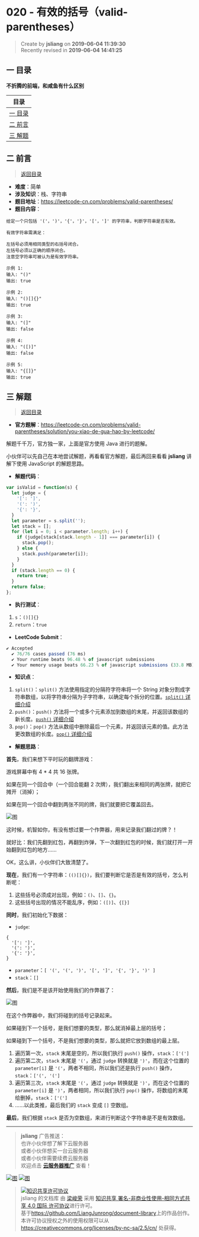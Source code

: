 020 - 有效的括号（valid-parentheses）
===

> Create by **jsliang** on **2019-06-04 11:39:30**  
> Recently revised in **2019-06-04 14:41:25**

## <a name="chapter-one" id="chapter-one">一 目录</a>

**不折腾的前端，和咸鱼有什么区别**

| 目录 |
| --- | 
| [一 目录](#chapter-one) | 
| <a name="catalog-chapter-two" id="catalog-chapter-two"></a>[二 前言](#chapter-two) |
| <a name="catalog-chapter-three" id="catalog-chapter-three"></a>[三 解题](#chapter-three) |

## <a name="chapter-two" id="chapter-two">二 前言</a>

> [返回目录](#chapter-one)

* **难度**：简单
* **涉及知识**：栈、字符串
* **题目地址**：https://leetcode-cn.com/problems/valid-parentheses/
* **题目内容**：

```
给定一个只包括 '('，')'，'{'，'}'，'['，']' 的字符串，判断字符串是否有效。

有效字符串需满足：

左括号必须用相同类型的右括号闭合。
左括号必须以正确的顺序闭合。
注意空字符串可被认为是有效字符串。

示例 1:
输入: "()"
输出: true

示例 2:
输入: "()[]{}"
输出: true

示例 3:
输入: "(]"
输出: false

示例 4:
输入: "([)]"
输出: false

示例 5:
输入: "{[]}"
输出: true
```

## <a name="chapter-three" id="chapter-threed">三 解题</a>

> [返回目录](#chapter-one)

* **官方题解**：https://leetcode-cn.com/problems/valid-parentheses/solution/you-xiao-de-gua-hao-by-leetcode/

解题千千万，官方独一家，上面是官方使用 Java 进行的题解。

小伙伴可以先自己在本地尝试解题，再看看官方解题，最后再回来看看 **jsliang** 讲解下使用 JavaScript 的解题思路。

* **解题代码**：

```js
var isValid = function(s) {
  let judge = {
    '[': ']',
    '(': ')',
    '{': '}',
  }
  let parameter = s.split('');
  let stack = [];
  for (let i = 0; i < parameter.length; i++) {
    if (judge[stack[stack.length - 1]] === parameter[i]) {
      stack.pop();
    } else {
      stack.push(parameter[i]);
    }
  }
  if (stack.length == 0) {
    return true;
  }
  return false;
};
```

* **执行测试**：

1. `s`：`()[]{}`
2. `return`：`true`

* **LeetCode Submit**：

```js
✔ Accepted
  ✔ 76/76 cases passed (76 ms)
  ✔ Your runtime beats 96.48 % of javascript submissions
  ✔ Your memory usage beats 66.23 % of javascript submissions (33.8 MB)
```

* **知识点**：

1. `split()`：`split()` 方法使用指定的分隔符字符串将一个 String 对象分割成字符串数组，以将字符串分隔为子字符串，以确定每个拆分的位置。[`split()` 详细介绍](https://github.com/LiangJunrong/document-library/blob/master/JavaScript-library/JavaScript/Function/split.md)
2. `push()`：`push()` 方法将一个或多个元素添加到数组的末尾，并返回该数组的新长度。[`push()` 详细介绍](https://github.com/LiangJunrong/document-library/blob/master/JavaScript-library/JavaScript/Function/push.md)
3. `pop()`：`pop()` 方法从数组中删除最后一个元素，并返回该元素的值。此方法更改数组的长度。[`pop()` 详细介绍](https://github.com/LiangJunrong/document-library/blob/master/JavaScript-library/JavaScript/Function/pop.md)

* **解题思路**：

**首先**，我们来想下平时玩的翻牌游戏：

游戏屏幕中有 4 * 4 共 16 张牌。

如果在同一个回合中（一个回合能翻 2 次牌），我们翻出来相同的两张牌，就把它摊开（消掉）；

如果在同一个回合中翻到两张不同的牌，我们就要把它覆盖回去。

![图](../../../public-repertory/img/other-algorithm-020-1.png)

这时候，机智如你，有没有想过要一个作弊器，用来记录我们翻过的牌？！

就好比：我们先翻到红包，再翻到炸弹，下一次翻到红包的时候，我们就打开一开始翻到红包的地方……

OK，这么讲，小伙伴们大致清楚了。

**现在**，我们有一个字符串：`(()[]{})`，我们要判断它是否是有效的括号，怎么判断呢：

1. 这些括号必须成对出现，例如：`()`、`[]`、`{}`。
2. 这些括号出现的情况不能乱序，例如：`([)]`、`{[}]`

**同时**，我们初始化下数据：

* `judge`: 

```
{
  '[': ']',
  '(': ')',
  '{': '}',
}
```

* `parameter`：`[ '(', '(', ')', '[', ']', '{', '}', ')' ]`
* `stack`：`[]`

**然后**，我们是不是该开始使用我们的作弊器了：

![图](../../../public-repertory/img/other-algorithm-020-2.png)

在这个作弊器中，我们将碰到的括号记录起来。

如果碰到下一个括号，是我们想要的类型，那么就消掉最上层的括号；

如果碰到下一个括号，不是我们想要的类型，那么就把它放到数组的最上层。

1. 遍历第一次，`stack` 末尾是空的，所以我们执行 `push()` 操作，`stack`：`['(']`
2. 遍历第二次，`stack` 末尾是 `'('`，通过 `judge` 转换就是 `')'`，而在这个位置的 `parameter[i]` 是 `'('`，两者不相同，所以我们还是执行 `push()` 操作，`stack`：`['(', '(']`
3. 遍历第三次，`stack` 末尾是 `'('`，通过 `judge` 转换就是 `')'`，而在这个位置的 `parameter[i]` 是 `')'`，两者相同，所以我们执行 `pop()` 操作，将数组的末尾给删掉，`stack`：`['(']`
4. ……以此类推，最后我们的 `stack` 变成 `[]` 空数组。

**最后**，我们根据 `stack` 是否为空数组，来进行判断这个字符串是不是有效数组。

---

> **jsliang** 广告推送：  
> 也许小伙伴想了解下云服务器  
> 或者小伙伴想买一台云服务器  
> 或者小伙伴需要续费云服务器  
> 欢迎点击 **[云服务器推广](https://github.com/LiangJunrong/document-library/blob/master/other-library/Monologue/%E7%A8%B3%E9%A3%9F%E8%89%B0%E9%9A%BE.md)** 查看！

[![图](../../../public-repertory/img/z-small-seek-ali-3.jpg)](https://promotion.aliyun.com/ntms/act/qwbk.html?userCode=w7hismrh)
[![图](../../../public-repertory/img/z-small-seek-tencent-2.jpg)](https://cloud.tencent.com/redirect.php?redirect=1014&cps_key=49f647c99fce1a9f0b4e1eeb1be484c9&from=console)

> <a rel="license" href="http://creativecommons.org/licenses/by-nc-sa/4.0/"><img alt="知识共享许可协议" style="border-width:0" src="https://i.creativecommons.org/l/by-nc-sa/4.0/88x31.png" /></a><br /><span xmlns:dct="http://purl.org/dc/terms/" property="dct:title">jsliang 的文档库</span> 由 <a xmlns:cc="http://creativecommons.org/ns#" href="https://github.com/LiangJunrong/document-library" property="cc:attributionName" rel="cc:attributionURL">梁峻荣</a> 采用 <a rel="license" href="http://creativecommons.org/licenses/by-nc-sa/4.0/">知识共享 署名-非商业性使用-相同方式共享 4.0 国际 许可协议</a>进行许可。<br />基于<a xmlns:dct="http://purl.org/dc/terms/" href="https://github.com/LiangJunrong/document-library" rel="dct:source">https://github.com/LiangJunrong/document-library</a>上的作品创作。<br />本许可协议授权之外的使用权限可以从 <a xmlns:cc="http://creativecommons.org/ns#" href="https://creativecommons.org/licenses/by-nc-sa/2.5/cn/" rel="cc:morePermissions">https://creativecommons.org/licenses/by-nc-sa/2.5/cn/</a> 处获得。